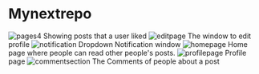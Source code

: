 # Mynextrepo
![pages4](https://user-images.githubusercontent.com/78638595/171491462-4bb39a14-4a5d-49e5-9fc3-9d873b1de520.png) Showing posts that a user liked
![editpage](https://user-images.githubusercontent.com/78638595/171491535-7d548f59-5861-4b81-92d9-62d543f30ed2.png) The window to edit profile
![notification](https://user-images.githubusercontent.com/78638595/171491812-0839f3d3-9d09-4210-abd8-bbbbfbd415f5.png) Dropdown Notification window 
![homepage](https://user-images.githubusercontent.com/78638595/171492871-e30dc923-08cc-4a7f-b6c8-00039a904b7f.png) Home page where people can read other people's posts.
![profilepage](https://user-images.githubusercontent.com/78638595/171493092-449a535a-d1c7-4b58-9baa-6a1296447d5a.png) Profile page
![commentsection](https://user-images.githubusercontent.com/78638595/171496945-bf9c9651-28fe-4657-ae47-7ddb9ba8f1aa.png) The Comments of people about a post
